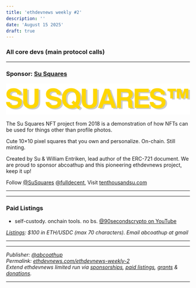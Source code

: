 ```yaml
---
title: 'ethdevnews weekly #2'
description: ''
date: 'August 15 2025'
draft: true
---
```


### All core devs (main protocol calls)

---

### Sponsor: [Su Squares](https://tenthousandsu.com)

![Su Squares](./logo-su-squares.png)  

The Su Squares NFT project from 2018 is a demonstration of how NFTs can be used for things other than profile photos.

Cute 10×10 pixel squares that you own and personalize. On-chain. Still minting.

Created by Su & William Entriken, lead author of the ERC-721 document. We are proud to sponsor abcoathup and this pioneering ethdevnews project, keep it up!

Follow [@SuSquares](https://x.com/susquares) [@fulldecent](https://x.com/fulldecent), Visit [tenthousandsu.com](https://tenthousandsu.com)

---


---

### Paid Listings

* self-custody. onchain tools. no bs. [@90secondscrypto on YouTube](https://www.youtube.com/@90secondscrypto)

[*Listings*](https://ethdevnews.com/about/#paid-listings)*: $100 in ETH/USDC (max 70 characters).  Email abcoathup at gmail*

---


---

*Publisher: [@abcoathup](https://x.com/abcoathup)*  
*Permalink: [ethdevnews.com/ethdevnews-weekly-2](https://ethdevnews.com/ethdevnews-weekly-2)*  
*Extend ethdevnews limited run via [sponsorships](https://ethdevnews.com/about/#sponsorships), [paid listings](https://ethdevnews.com/about/#paid-listings), [grants](https://ethdevnews.com/about/#grants) & [donations](https://ethdevnews.com/about/#donations).*  

---
